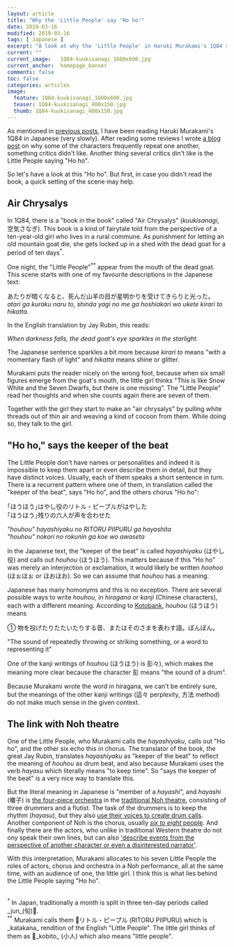 ```yaml
---
layout: article
title: "Why the 'Little People' say 'Ho ho'"
date: 2019-03-16
modified: 2019-03-16
tags: [ Japanese ]
excerpt: "A look at why the 'Little People' in Haruki Murakami's 1Q84 say 'Ho ho'"
current: ""
current_image:   1Q84-kuukisanagi_1600x600.jpg
current_anchor:  homepage_banner
comments: false
toc: false
categories: articles
image:
  feature: 1Q84-kuukisanagi_1600x600.jpg
  teaser: 1Q84-kuukisanagi_400x150.jpg
  thumb: 1Q84-kuukisanagi_400x150.jpg
---
```


As mentioned in [previous posts]({{site.url}}/articles/learning-japanese/), I have been reading Haruki Murakami's 1Q84 in Japanese (very slowly). After reading some reviews I wrote [a blog post]({{site.url}}/articles/repetition-in-1Q84) on why some of the characters frequently repeat one another, something critics didn't like. Another thing several critics din't like is the Little People saying "Ho ho". 

So let's have a look at this "Ho ho". But first, in case you didn't read the book, a quick setting of the scene may help. 

## Air Chrysalys

In 1Q84, there is a "book in the book" called "Air Chrysalys" (_kuukisanagi_, 空気さなぎ). This book is a kind of fairytale told from the perspective of a ten-year-old girl who lives in a rural commune. As punishment for letting an old mountain goat die, she gets locked up in a shed with the dead goat for a period of ten days<sup>*</sup>. 

One night, the "Little People"<sup>**</sup> appear from the mouth of the dead goat. This scene starts with one of my favourite descriptions in the Japanese text:

あたりが暗くなると、死んだ山羊の目が星明かりを受けてきらりと光った。<br>
_atari ga kuraku naru to, shinda yagi no me ga hoshiakari wo ukete kirari to hikatta._<br>

In the English translation by Jay Rubin, this reads:

_When darkness falls, the dead goat's eye sparkles in the starlight._

The Japanese sentence sparkles a bit more because _kirari to_ means "with a momentary flash of light" and _hikatta_ means shine or glitter. 

Murakami puts the reader nicely on the wrong foot, because when six small figures emerge from the goat's mouth, the little girl thinks "This is like Snow White and the Seven Dwarfs, but there is one missing". The "Little People" read her thoughts and when she counts again there are seven of them. 

Together with the girl they start to make an "air chrysalys" by pulling white threads out of thin air and weaving a kind of cocoon from them. While doing so, they talk to the girl.

## "Ho ho," says the keeper of the beat

The Little People don't have names or personalities and indeed it is impossible to keep them apart or even describe them in detail, but they have distinct voices. Usually, each of them speaks a short sentence in turn.
There is a recurrent pattern where one of them, in translation called the "keeper of the beat", says "Ho ho", and the others chorus "Ho ho":

｢ほうほう｣はやし役のリトル・ピープルがはやした <br>
｢ほうほう｣残りの六人が声を合わせた <br>

_"houhou" hayashiyaku no RITORU PIIPURU ga hayashita_<br>
_"houhou" nokori no rokunin ga koe wo awaseta_<br>

In the Japanese text, the "keeper of the beat" is called _hayashiyaku_ (はやし役) and calls out _houhou_ (ほうほう). This matters because if this "Ho ho" was merely an interjection or exclamation, it would likely be written _hoohoo_ (ほぉほぉ or ほおほお). So we can assume that _houhou_ has a meaning. 

Japanese has many homonyms and this is no exception. There are several possible ways to write _houhou_, in _hiragana_ or _kanji_ (Chinese characters), each with a different meaning. According to [Kotobank](https://kotobank.jp/word/%E3%81%BB%E3%81%86%E3%81%BB%E3%81%86-628513#E7.B2.BE.E9.81.B8.E7.89.88.20.E6.97.A5.E6.9C.AC.E5.9B.BD.E8.AA.9E.E5.A4.A7.E8.BE.9E.E5.85.B8), _houhou_ (ほうほう) means

① 物を投げたりたたいたりする音、またはそのさまを表わす語。ぽんぽん。<br>

"The sound of repeatedly throwing or striking something, or a word to representing it"

One of the kanji writings of _houhou_ (ほうほう) is 彭々), which makes the meaning more clear because the character 彭 means "the sound of a drum".

Because Murakami wrote the word in hiragana, we can't be entirely sure, but the meanings of the other kanji writings (這々 perplexity, 方法 method) do not make much sense in the given context. 

## The link with Noh theatre

One of the Little People, who Murakami calls the _hayashiyaku_, calls out "Ho ho", and the other six echo this in chorus. The translator of the book, the great Jay Rubin, translates  _hayashiyaku_ as "keeper of the beat" to reflect the meaning of _houhou_ as drum beat, and also because Murakami uses the verb _hayasu_ which literally means "to keep time". So "says the keeper of the beat" is a very nice way to translate this.

But the literal meaning in Japanese is "member of a _hayashi_", and _hayashi_ (囃子) is [the four-piece orchestra](https://ja.wikipedia.org/wiki/%E5%9B%83%E5%AD%90) in the [traditional Noh theatre](http://www.glopad.org/jparc/?q=en/node/22767), consisting of three drummers and a flutist. The task of the drummers is to keep the rhythm (_hayasu_), but they also [use their voices to create drum calls](http://www.the-noh.com/en/world/music.html). Another component of Noh is the chorus, usually [_six to eight_ people](https://en.wikipedia.org/wiki/Noh#Chant_and_music). And finally there are the actors, who unlike in traditional Western theatre do not ony speak their own lines, but can also ['describe events from the perspective of another character or even a disinterested narrator'](https://en.wikipedia.org/wiki/Noh#Chant_and_music).

With this interpretation, Murakami allocates to his seven Little People the roles of actors, chorus and orchestra in a Noh performance, all at the same time, with an audience of one, the little girl. I think this is what lies behind the Little People saying "Ho ho".

<span class="footnotes">
&nbsp;<br>
<sup>*</sup> In Japan, traditionally a month is split in three ten-day periods called _jun_(旬).<br>
<sup>**</sup> Murakami calls them リトル・ピープル (RITORU PIIPURU) which is _katakana_ rendition of the English "Little People". The little girl thinks of them as _kobito_ (小人) which also means "little people". 
</span>
<!--  – shimedaiko (締め太鼓),  otsuzumi (大鼓) and kotsuzumi (小鼓) –->
<!--
It is often said that Murakami avoids references to traditional Japanese culture, and instead focuses on contemporary Japanese culture. Maybe it is rather the case that his references to traditional Japanese culture are more oblique. 
-->
